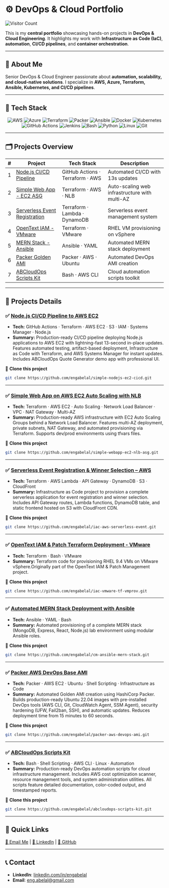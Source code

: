 # ⚙️ DevOps & Cloud Portfolio

![Visitor Count](https://visitor-badge.laobi.icu/badge?page_id=engabelal.devops-portfolio)

This is my **central portfolio** showcasing hands-on projects in **DevOps & Cloud Engineering**.
It highlights my work with **Infrastructure as Code (IaC)**, **automation**, **CI/CD pipelines**, and **container orchestration**.

---

## 📌 About Me
Senior DevOps & Cloud Engineer passionate about **automation, scalability, and cloud-native solutions**.
I specialize in **AWS, Azure, Terraform, Ansible, Kubernetes, and CI/CD pipelines**.

---

## 🧰 Tech Stack

<div align="center">

![AWS](https://img.shields.io/badge/AWS-FF9900?style=for-the-badge&logo=amazonaws&logoColor=white)
![Azure](https://img.shields.io/badge/Azure-0078D4?style=for-the-badge&logo=microsoftazure&logoColor=white)
![Terraform](https://img.shields.io/badge/Terraform-7B42BC?style=for-the-badge&logo=terraform&logoColor=white)
![Packer](https://img.shields.io/badge/Packer-02A8EF?style=for-the-badge&logo=packer&logoColor=white)
![Ansible](https://img.shields.io/badge/Ansible-EE0000?style=for-the-badge&logo=ansible&logoColor=white)
![Docker](https://img.shields.io/badge/Docker-2496ED?style=for-the-badge&logo=docker&logoColor=white)
![Kubernetes](https://img.shields.io/badge/Kubernetes-326CE5?style=for-the-badge&logo=kubernetes&logoColor=white)
![GitHub Actions](https://img.shields.io/badge/GitHub_Actions-2088FF?style=for-the-badge&logo=githubactions&logoColor=white)
![Jenkins](https://img.shields.io/badge/Jenkins-D24939?style=for-the-badge&logo=jenkins&logoColor=white)
![Bash](https://img.shields.io/badge/Bash-4EAA25?style=for-the-badge&logo=gnubash&logoColor=white)
![Python](https://img.shields.io/badge/Python-3776AB?style=for-the-badge&logo=python&logoColor=white)
![Linux](https://img.shields.io/badge/Linux-FCC624?style=for-the-badge&logo=linux&logoColor=black)
![Git](https://img.shields.io/badge/Git-F05032?style=for-the-badge&logo=git&logoColor=white)

</div>

---

## 🗂️ Projects Overview

| # | Project | Tech Stack | Description |
|---|---------|------------|-------------|
| 1 | [Node.js CI/CD Pipeline](https://github.com/engabelal/simple-nodejs-ec2-cicd) | GitHub Actions · Terraform · AWS | Automated CI/CD with 13s updates |
| 2 | [Simple Web App - EC2 ASG](https://github.com/engabelal/simple-webapp-ec2-nlb-asg) | Terraform · AWS · NLB | Auto-scaling web infrastructure with multi-AZ |
| 3 | [Serverless Event Registration](https://github.com/engabelal/iac-aws-serverless-event) | Terraform · Lambda · DynamoDB | Serverless event management system |
| 4 | [OpenText IAM - VMware](https://github.com/engabelal/iac-vmware-tf-vmprov) | Terraform · VMware | RHEL VM provisioning on vSphere |
| 5 | [MERN Stack - Ansible](https://github.com/engabelal/cm-ansible-mern-stack) | Ansible · YAML | Automated MERN stack deployment |
| 6 | [Packer Golden AMI](https://github.com/engabelal/packer-aws-devops-ami) | Packer · AWS · Ubuntu | Automated DevOps AMI creation |
| 7 | [ABCloudOps Scripts Kit](https://github.com/engabelal/abcloudops-scripts-kit) | Bash · AWS CLI | Cloud automation scripts toolkit |

---

## 📁 Projects Details

### ✅ [Node.js CI/CD Pipeline to AWS EC2](https://github.com/engabelal/simple-nodejs-ec2-cicd)
- **Tech:** GitHub Actions · Terraform · AWS EC2 · S3 · IAM · Systems Manager · Node.js
- **Summary:** Production-ready CI/CD pipeline deploying Node.js applications to AWS EC2 with lightning-fast 13-second in-place updates. Features automated testing, artifact-based deployment, Infrastructure as Code with Terraform, and AWS Systems Manager for instant updates. Includes ABCloudOps Quote Generator demo app with professional UI.

📌 **Clone this project**
```bash
git clone https://github.com/engabelal/simple-nodejs-ec2-cicd.git
```
---
### ✅ [Simple Web App on AWS EC2 Auto Scaling with NLB](https://github.com/engabelal/simple-webapp-ec2-nlb-asg)
- **Tech:** Terraform · AWS EC2 · Auto Scaling · Network Load Balancer · VPC · NAT Gateway · Multi-AZ
- **Summary:** Production-ready AWS infrastructure with EC2 Auto Scaling Groups behind a Network Load Balancer. Features multi-AZ deployment, private subnets, NAT Gateway, and automated provisioning via Terraform. Supports dev/prod environments using tfvars files.

📌 **Clone this project**
```bash
git clone https://github.com/engabelal/simple-webapp-ec2-nlb-asg.git
```
---
### ✅ [Serverless Event Registration & Winner Selection – AWS](https://github.com/engabelal/iac-aws-serverless-event)
- **Tech:** Terraform · AWS Lambda · API Gateway · DynamoDB · S3 · CloudFront
- **Summary:** Infrastructure as Code project to provision a complete serverless application for event registration and winner selection. Includes API Gateway routes, Lambda functions, DynamoDB table, and static frontend hosted on S3 with CloudFront CDN.

📌 **Clone this project**
```bash
git clone https://github.com/engabelal/iac-aws-serverless-event.git
```
---
### ✅ [OpenText IAM & Patch Terraform Deployment - VMware](https://github.com/engabelal/iac-vmware-tf-vmprov)
- **Tech:** Terraform · Bash · VMware
- **Summary:** Terraform code for provisioning RHEL 9.4 VMs on VMware vSphere.Originally part of the OpenText IAM & Patch Management project.

📌 **Clone this project**
```bash
git clone https://github.com/engabelal/iac-vmware-tf-vmprov.git
```
---
### ✅ [Automated MERN Stack Deployment with Ansible ](https://github.com/engabelal/cm-ansible-mern-stack)
- **Tech:** Ansible · YAML · Bash
- **Summary:** Automated provisioning of a complete MERN stack (MongoDB, Express, React, Node.js) lab environment using modular Ansible roles.

📌 **Clone this project**
```bash
git clone https://github.com/engabelal/cm-ansible-mern-stack.git
```
---
### ✅ [Packer AWS DevOps Base AMI](https://github.com/engabelal/packer-aws-devops-ami)
- **Tech:** Packer · AWS EC2 · Ubuntu · Shell Scripting · Infrastructure as Code
- **Summary:** Automated Golden AMI creation using HashiCorp Packer. Builds production-ready Ubuntu 22.04 images with pre-installed DevOps tools (AWS CLI, Git, CloudWatch Agent, SSM Agent), security hardening (UFW, Fail2ban, SSH), and automatic updates. Reduces deployment time from 15 minutes to 60 seconds.

📌 **Clone this project**
```bash
git clone https://github.com/engabelal/packer-aws-devops-ami.git
```
---
### ✅ [ABCloudOps Scripts Kit](https://github.com/engabelal/abcloudops-scripts-kit)
- **Tech:** Bash · Shell Scripting · AWS CLI · Linux · Automation
- **Summary:** Production-ready DevOps automation scripts for cloud infrastructure management. Includes AWS cost optimization scanner, resource management tools, and system administration utilities. All scripts feature detailed documentation, color-coded output, and timestamped reports.

📌 **Clone this project**
```bash
git clone https://github.com/engabelal/abcloudops-scripts-kit.git
```
---

## 🔗 Quick Links

[📧 Email Me](mailto:eng.abelal@gmail.com) | 
[💼 LinkedIn](https://linkedin.com/in/engabelal) | 
[🐙 GitHub](https://github.com/engabelal)

---

## 📞 Contact
- **LinkedIn**: [linkedin.com/in/engabelal](https://linkedin.com/in/engabelal/)
- **Email**: eng.abelal@gmail.com
